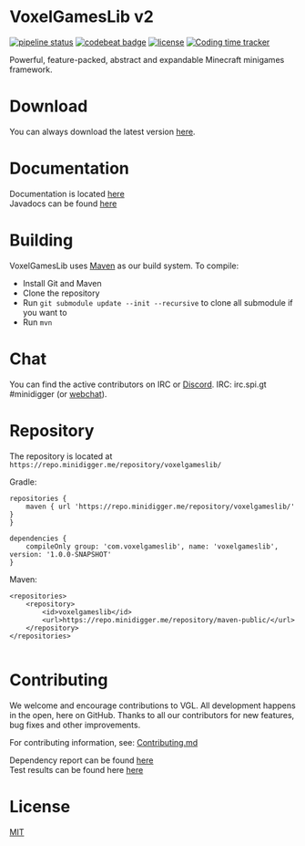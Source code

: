 # VoxelGamesLib v2

[![pipeline status](https://github.com/VoxelGamesLib/VoxelGamesLibv2/workflows/Java%20CI/badge.svg)](https://github.com/VoxelGamesLib/VoxelGamesLibv2/actions)
[![codebeat badge](https://codebeat.co/badges/fca40169-ef87-4f2a-af71-5524970eb058)](https://codebeat.co/projects/github-com-voxelgameslib-voxelgameslibv2-master)
[![license](https://img.shields.io/github/license/VoxelGamesLib/VoxelGamesLibv2.svg)](LICENSE)
[![Coding time tracker](https://wakatime.com/badge/github/VoxelGamesLib/VoxelGamesLibv2.svg)](https://wakatime.com/badge/github/VoxelGamesLib/VoxelGamesLibv2)

Powerful, feature-packed, abstract and expandable Minecraft minigames framework.

# Download

You can always download the latest version [here](https://github.com/VoxelGamesLib/VoxelGamesLibv2/blob/gh-pages/voxelgameslib-2.0-SNAPSHOT-all.jar?raw=true).

# Documentation

Documentation is located [here](https://voxelgameslib.github.io/docs/)  
Javadocs can be found [here](https://voxelgameslib.github.io/VoxelGamesLibv2/VGL/javadoc/)  

# Building

VoxelGamesLib uses [Maven](https://maven.apache.org/) as our build system. To compile:

* Install Git and Maven
* Clone the repository
* Run `git submodule update --init --recursive` to clone all submodule if you want to
* Run `mvn`

# Chat

You can find the active contributors on IRC or [Discord](https://s.minidigger.me/discord).
IRC: irc.spi.gt #minidigger (or [webchat](https://s.minidigger.me/irc)).

# Repository

The repository is located at `https://repo.minidigger.me/repository/voxelgameslib/`

Gradle:
```
repositories {
    maven { url 'https://repo.minidigger.me/repository/voxelgameslib/' }
}

dependencies {
    compileOnly group: 'com.voxelgameslib', name: 'voxelgameslib', version: '1.0.0-SNAPSHOT'
}
```

Maven:
```
<repositories>
    <repository>
        <id>voxelgameslib</id>
        <url>https://repo.minidigger.me/repository/maven-public/</url>
    </repository>
</repositories>


```

# Contributing

We welcome and encourage contributions to VGL. All development happens in the open, here on GitHub. Thanks to all our contributors for new features, bug fixes and other improvements.

For contributing information, see: [Contributing.md](CONTRIBUTING.md)

Dependency report can be found [here](https://voxelgameslib.github.io/VoxelGamesLibv2/VGL/report.txt)  
Test results can be found here [here](https://voxelgameslib.github.io/VoxelGamesLibv2/VGL/tests/test/)  

# License

[MIT](LICENSE)
